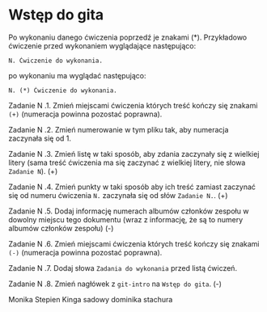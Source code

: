 # Wstęp do gita

Po wykonaniu danego ćwiczenia poprzedź je znakami (*).
Przykładowo ćwiczenie przed wykonaniem wyglądające następująco:
```
N. Ćwiczenie do wykonania.
```
po wykonaniu ma wyglądać następująco:
```
N. (*) Ćwiczenie do wykonania.
```


Zadanie N .1. Zmień miejscami ćwiczenia których treść kończy się znakami `(+)` (numeracja powinna pozostać poprawna).

Zadanie N .2. Zmień numerowanie w tym pliku tak, aby numeracja zaczynała się od 1.

Zadanie N .3. Zmień listę w taki sposób, aby zdania zaczynały się z wielkiej litery (sama treść ćwiczenia ma się zaczynać z wielkiej litery, nie słowa `Zadanie N`). (+)

Zadanie N .4. Zmień punkty w taki sposób aby ich treść zamiast zaczynać się od numeru ćwiczenia `N.` zaczynała się od słów `Zadanie N.`. (+)

Zadanie N .5. Dodaj informację numerach albumów członków zespołu w dowolny miejscu tego dokumentu (wraz z informację, że są to numery albumów członków zespołu) (-)

Zadanie N .6. Zmień miejscami ćwiczenia których treść kończy się znakami `(-)` (numeracja powinna pozostać poprawna).

Zadanie N .7. Dodaj słowa `Zadania do wykonania` przed listą ćwiczeń.

Zadanie N .8. Zmień nagłówek z `git-intro` na `Wstęp do gita`. (-)


Monika Stepien
Kinga sadowy
dominika stachura

